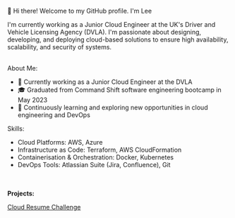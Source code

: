 👋 Hi there! Welcome to my GitHub profile. I'm Lee 

I'm currently working as a Junior Cloud Engineer at the UK's Driver and Vehicle Licensing Agency (DVLA). I'm passionate about designing, developing, and deploying cloud-based solutions to ensure high availability, scalability, and security of systems.
<br></br>

About Me:
  - 💼 Currently working as a Junior Cloud Engineer at the DVLA
  - 🎓 Graduated from Command Shift software engineering bootcamp in May 2023
  - 🌱 Continuously learning and exploring new opportunities in cloud engineering and DevOps


Skills:
  - Cloud Platforms: AWS, Azure
  - Infrastructure as Code: Terraform, AWS CloudFormation
  - Containerisation & Orchestration: Docker, Kubernetes
  - DevOps Tools: Atlassian Suite (Jira, Confluence), Git

<br></br>
<strong>Projects:</strong>

[Cloud Resume Challenge](https://github.com/lee-moss/cloudResume) 



